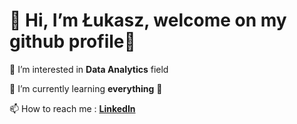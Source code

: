 # **👋 Hi, I’m Łukasz, welcome on my github profile👋**

👀 I’m interested in **Data Analytics** field

🌱 I’m currently learning **everything** :rofl:
 
📫 How to reach me : **[LinkedIn]()**


<!---
LukaszSajdak/LukaszSajdak is a ✨ special ✨ repository because its `README.md` (this file) appears on your GitHub profile.
You can click the Preview link to take a look at your changes.
--->
